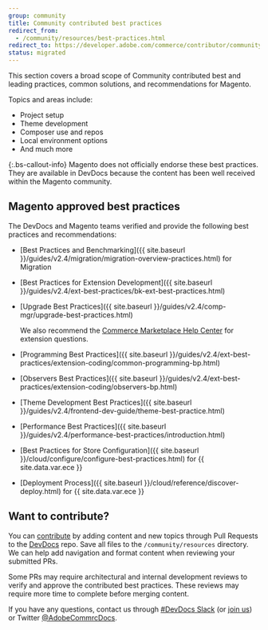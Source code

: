 ```yaml
---
group: community
title: Community contributed best practices
redirect_from: 
  - /community/resources/best-practices.html
redirect_to: https://developer.adobe.com/commerce/contributor/community/best-practices/
status: migrated
---
```


This section covers a broad scope of Community contributed best and leading practices, common solutions, and recommendations for Magento.

Topics and areas include:

*  Project setup
*  Theme development
*  Composer use and repos
*  Local environment options
*  And much more

{:.bs-callout-info}
Magento does not officially endorse these best practices.
They are available in DevDocs because the content has been well received within the Magento community.

## Magento approved best practices

The DevDocs and Magento teams verified and provide the following best practices and recommendations:

*  [Best Practices and Benchmarking]({{ site.baseurl }}/guides/v2.4/migration/migration-overview-practices.html) for Migration
*  [Best Practices for Extension Development]({{ site.baseurl }}/guides/v2.4/ext-best-practices/bk-ext-best-practices.html)
*  [Upgrade Best Practices]({{ site.baseurl }}/guides/v2.4/comp-mgr/upgrade-best-practices.html)

   We also recommend the [Commerce Marketplace Help Center](https://marketplacesupport.magento.com/hc/en-us) for extension questions.

*  [Programming Best Practices]({{ site.baseurl }}/guides/v2.4/ext-best-practices/extension-coding/common-programming-bp.html)
*  [Observers Best Practices]({{ site.baseurl }}/guides/v2.4/ext-best-practices/extension-coding/observers-bp.html)
*  [Theme Development Best Practices]({{ site.baseurl }}/guides/v2.4/frontend-dev-guide/theme-best-practice.html)
*  [Performance Best Practices]({{ site.baseurl }}/guides/v2.4/performance-best-practices/introduction.html)
*  [Best Practices for Store Configuration]({{ site.baseurl }}/cloud/configure/configure-best-practices.html) for {{ site.data.var.ece }}
*  [Deployment Process]({{ site.baseurl }}/cloud/reference/discover-deploy.html) for {{ site.data.var.ece }}

## Want to contribute?

You can [contribute](https://github.com/magento/devdocs/blob/master/.github/CONTRIBUTING.md) by adding content and new topics through Pull Requests to the [DevDocs](https://github.com/magento/devdocs) repo. Save all files to the `/community/resources` directory. We can help add navigation and format content when reviewing your submitted PRs.

Some PRs may require architectural and internal development reviews to verify and approve the contributed best practices. These reviews may require more time to complete before merging content.

If you have any questions, contact us through [#DevDocs Slack](https://magentocommeng.slack.com/archives/CAN932A3H) (or [join us](https://t.co/9HImUyCmyh)) or Twitter [@AdobeCommrcDocs](https://twitter.com/AdobeCommrcDocs).
